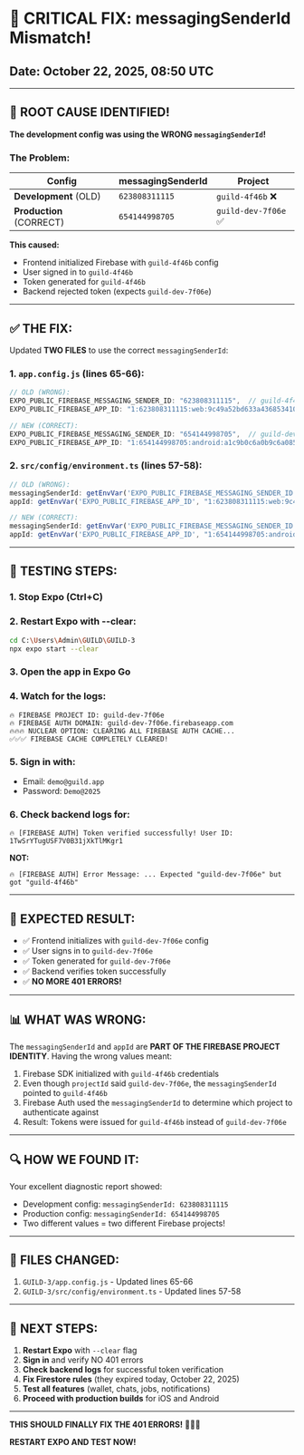 # 🎯 **CRITICAL FIX: messagingSenderId Mismatch!**

## Date: October 22, 2025, 08:50 UTC

---

## 🚨 **ROOT CAUSE IDENTIFIED!**

**The development config was using the WRONG `messagingSenderId`!**

### **The Problem:**

| Config | messagingSenderId | Project |
|--------|-------------------|---------|
| **Development** (OLD) | `623808311115` | `guild-4f46b` ❌ |
| **Production** (CORRECT) | `654144998705` | `guild-dev-7f06e` ✅ |

**This caused:**
- Frontend initialized Firebase with `guild-4f46b` config
- User signed in to `guild-4f46b`
- Token generated for `guild-4f46b`
- Backend rejected token (expects `guild-dev-7f06e`)

---

## ✅ **THE FIX:**

Updated **TWO FILES** to use the correct `messagingSenderId`:

### **1. `app.config.js` (lines 65-66):**
```javascript
// OLD (WRONG):
EXPO_PUBLIC_FIREBASE_MESSAGING_SENDER_ID: "623808311115",  // guild-4f46b ❌
EXPO_PUBLIC_FIREBASE_APP_ID: "1:623808311115:web:9c49a52bd633a436853410",

// NEW (CORRECT):
EXPO_PUBLIC_FIREBASE_MESSAGING_SENDER_ID: "654144998705",  // guild-dev-7f06e ✅
EXPO_PUBLIC_FIREBASE_APP_ID: "1:654144998705:android:a1c9b0c6a0b9c6a0853410",
```

### **2. `src/config/environment.ts` (lines 57-58):**
```typescript
// OLD (WRONG):
messagingSenderId: getEnvVar('EXPO_PUBLIC_FIREBASE_MESSAGING_SENDER_ID', "623808311115"),
appId: getEnvVar('EXPO_PUBLIC_FIREBASE_APP_ID', "1:623808311115:web:9c49a52bd633a436853410"),

// NEW (CORRECT):
messagingSenderId: getEnvVar('EXPO_PUBLIC_FIREBASE_MESSAGING_SENDER_ID', "654144998705"),
appId: getEnvVar('EXPO_PUBLIC_FIREBASE_APP_ID', "1:654144998705:android:a1c9b0c6a0b9c6a0853410"),
```

---

## 🧪 **TESTING STEPS:**

### **1. Stop Expo (Ctrl+C)**

### **2. Restart Expo with --clear:**
```bash
cd C:\Users\Admin\GUILD\GUILD-3
npx expo start --clear
```

### **3. Open the app in Expo Go**

### **4. Watch for the logs:**
```
🔥 FIREBASE PROJECT ID: guild-dev-7f06e
🔥 FIREBASE AUTH DOMAIN: guild-dev-7f06e.firebaseapp.com
🔥🔥🔥 NUCLEAR OPTION: CLEARING ALL FIREBASE AUTH CACHE...
✅✅✅ FIREBASE CACHE COMPLETELY CLEARED!
```

### **5. Sign in with:**
- Email: `demo@guild.app`
- Password: `Demo@2025`

### **6. Check backend logs for:**
```
🔥 [FIREBASE AUTH] Token verified successfully! User ID: 1TwSrYTugUSF7V0B31jXkTlMKgr1
```

**NOT:**
```
🔥 [FIREBASE AUTH] Error Message: ... Expected "guild-dev-7f06e" but got "guild-4f46b"
```

---

## 🎯 **EXPECTED RESULT:**

- ✅ Frontend initializes with `guild-dev-7f06e` config
- ✅ User signs in to `guild-dev-7f06e`
- ✅ Token generated for `guild-dev-7f06e`
- ✅ Backend verifies token successfully
- ✅ **NO MORE 401 ERRORS!**

---

## 📊 **WHAT WAS WRONG:**

The `messagingSenderId` and `appId` are **PART OF THE FIREBASE PROJECT IDENTITY**. Having the wrong values meant:

1. Firebase SDK initialized with `guild-4f46b` credentials
2. Even though `projectId` said `guild-dev-7f06e`, the `messagingSenderId` pointed to `guild-4f46b`
3. Firebase Auth used the `messagingSenderId` to determine which project to authenticate against
4. Result: Tokens were issued for `guild-4f46b` instead of `guild-dev-7f06e`

---

## 🔍 **HOW WE FOUND IT:**

Your excellent diagnostic report showed:
- Development config: `messagingSenderId: 623808311115`
- Production config: `messagingSenderId: 654144998705`
- Two different values = two different Firebase projects!

---

## 📝 **FILES CHANGED:**

1. `GUILD-3/app.config.js` - Updated lines 65-66
2. `GUILD-3/src/config/environment.ts` - Updated lines 57-58

---

## 🚀 **NEXT STEPS:**

1. **Restart Expo** with `--clear` flag
2. **Sign in** and verify NO 401 errors
3. **Check backend logs** for successful token verification
4. **Fix Firestore rules** (they expired today, October 22, 2025)
5. **Test all features** (wallet, chats, jobs, notifications)
6. **Proceed with production builds** for iOS and Android

---

**THIS SHOULD FINALLY FIX THE 401 ERRORS!** 🎉🎉🎉

**RESTART EXPO AND TEST NOW!**

